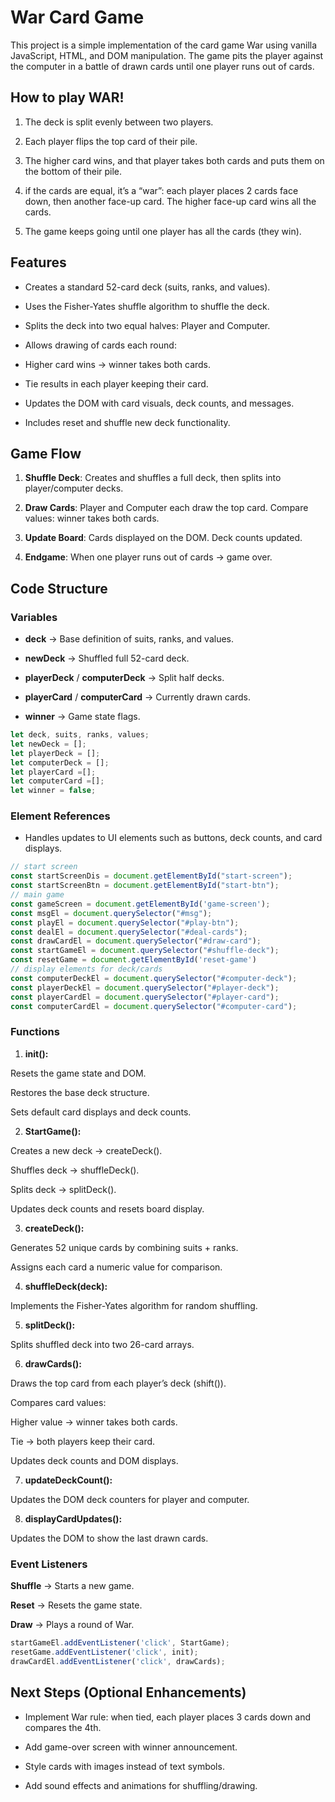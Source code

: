 # War Card Game
This project is a simple implementation of the card game War using vanilla JavaScript, HTML, and DOM manipulation. The game pits the player against the computer in a battle of drawn cards until one player runs out of cards.

## How to play WAR!
1. The deck is split evenly between two players.

2. Each player flips the top card of their pile.

3. The higher card wins, and that player takes both cards and puts them on the bottom of their pile.

4. if the cards are equal, it’s a “war”: each player places 2  cards face down, then another face-up card. The higher face-up card wins all the cards.

5. The game keeps going until one player has all the cards (they win).



## Features
- Creates a standard 52-card deck (suits, ranks, and values).

- Uses the Fisher-Yates shuffle algorithm to shuffle the deck.

- Splits the deck into two equal halves: Player and Computer.

- Allows drawing of cards each round:

- Higher card wins → winner takes both cards.

- Tie results in each player keeping their card.

- Updates the DOM with card visuals, deck counts, and messages.

- Includes reset and shuffle new deck functionality.

## Game Flow

1. **Shuffle Deck**:
Creates and shuffles a full deck, then splits into player/computer decks.

2. **Draw Cards**:
Player and Computer each draw the top card.
Compare values: winner takes both cards.

3. **Update Board**:
Cards displayed on the DOM.
Deck counts updated.

4. **Endgame**:
When one player runs out of cards → game over.

## Code Structure

### Variables
- **deck** → Base definition of suits, ranks, and values.

- **newDeck** → Shuffled full 52-card deck.

- **playerDeck** / **computerDeck** → Split half decks.

- **playerCard** / **computerCard** → Currently drawn cards.

- **winner** → Game state flags.

``` Javascript
let deck, suits, ranks, values;
let newDeck = [];
let playerDeck = [];
let computerDeck = [];
let playerCard =[];
let computerCard =[];
let winner = false;
```
### Element References
- Handles updates to UI elements such as buttons, deck counts, and card displays.
``` Javascript
// start screen
const startScreenDis = document.getElementById("start-screen");
const startScreenBtn = document.getElementById("start-btn");
// main game
const gameScreen = document.getElementById('game-screen');
const msgEl = document.querySelector("#msg");
const playEl = document.querySelector("#play-btn");
const dealEl = document.querySelector("#deal-cards");
const drawCardEl = document.querySelector("#draw-card");
const startGameEl = document.querySelector("#shuffle-deck");
const resetGame = document.getElementById('reset-game')
// display elements for deck/cards
const computerDeckEl = document.querySelector("#computer-deck");
const playerDeckEl = document.querySelector("#player-deck");
const playerCardEl = document.querySelector("#player-card");
const computerCardEl = document.querySelector("#computer-card");
```

### Functions

1. **init():**

Resets the game state and DOM.

Restores the base deck structure.

Sets default card displays and deck counts.

2. **StartGame():**

Creates a new deck → createDeck().

Shuffles deck → shuffleDeck().

Splits deck → splitDeck().

Updates deck counts and resets board display.

3. **createDeck():**

Generates 52 unique cards by combining suits + ranks.

Assigns each card a numeric value for comparison.

4. **shuffleDeck(deck):**

Implements the Fisher-Yates algorithm for random shuffling.

5. **splitDeck():**

Splits shuffled deck into two 26-card arrays.

6. **drawCards():**

Draws the top card from each player’s deck (shift()).

Compares card values:

Higher value → winner takes both cards.

Tie → both players keep their card.

Updates deck counts and DOM displays.

7. **updateDeckCount():**

Updates the DOM deck counters for player and computer.

8. **displayCardUpdates():**

Updates the DOM to show the last drawn cards.

### Event Listeners
**Shuffle** → Starts a new game.

**Reset** → Resets the game state.

**Draw** → Plays a round of War.

```Javascript
startGameEl.addEventListener('click', StartGame);
resetGame.addEventListener('click', init);
drawCardEl.addEventListener('click', drawCards);
```


## Next Steps (Optional Enhancements)

- Implement War rule: when tied, each player places 3 cards down and compares the 4th.

- Add game-over screen with winner announcement.

- Style cards with images instead of text symbols.

- Add sound effects and animations for shuffling/drawing.